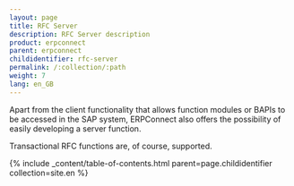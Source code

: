 ```yaml
---
layout: page
title: RFC Server
description: RFC Server description
product: erpconnect
parent: erpconnect
childidentifier: rfc-server
permalink: /:collection/:path
weight: 7
lang: en_GB
---
```


Apart from the client functionality that allows function modules or BAPIs to be accessed in the SAP system, ERPConnect also offers the possibility of easily developing a server function.

Transactional RFC functions are, of course, supported. 

{% include _content/table-of-contents.html parent=page.childidentifier collection=site.en %}

